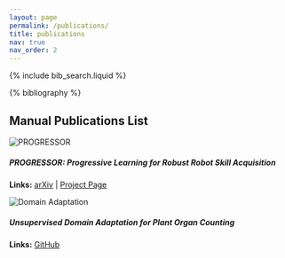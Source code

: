```yaml
---
layout: page
permalink: /publications/
title: publications
nav: true
nav_order: 2
---
```


<!-- Bibsearch Feature -->
{% include bib_search.liquid %}

<div class="publications">
{% bibliography %}
</div>

## Manual Publications List

<div class="row">
    <div class="col-sm-2">
        <img src="/assets/img/publication_preview/progressor.png" class="img-fluid z-depth-1" alt="PROGRESSOR" />
    </div>
    <div class="col-sm-10">
        <h5>PROGRESSOR: Progressive Learning for Robust Robot Skill Acquisition</h5>
        <p>
            <strong>Links:</strong>
            <a href="https://arxiv.org/pdf/2411.17764" target="_blank">arXiv</a> |
            <a href="https://ripl.github.io/progressor/" target="_blank">Project Page</a>
        </p>
    </div>
</div>

<div class="row mt-4">
    <div class="col-sm-2">
        <img src="/assets/img/publication_preview/domain_adaptation.png" class="img-fluid z-depth-1" alt="Domain Adaptation" />
    </div>
    <div class="col-sm-10">
        <h5>Unsupervised Domain Adaptation for Plant Organ Counting</h5>
        <p>
            <strong>Links:</strong>
            <a href="https://github.com/p2irc/UDA4POC" target="_blank">GitHub</a>
        </p>
    </div>
</div>

<style>
.publications img {
    transition: transform 0.3s ease;
}
.publications img:hover {
    transform: scale(1.05);
}
</style>
